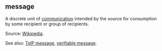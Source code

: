 ## message

<p class="c8"><span class="c20 c9">A discrete unit of </span><span class="c2 c26 c9"><a class="c3" href="#h.w02a6srdng3j">communication</a></span><span class="c20 c9">&nbsp;intended by the </span><span class="c20 c9">source</span><span class="c13 c9">&nbsp;for consumption by some recipient or group of recipients.</span></p><p class="c8"><span class="c20 c9">Source: </span><span class="c2"><a class="c3" href="https://www.google.com/url?q=https://en.wikipedia.org/wiki/Message&amp;sa=D&amp;source=editors&amp;ust=1706779842751741&amp;usg=AOvVaw1mp2DVksHXCxMm6bYKvTHi">Wikipedia</a></span><span class="c20 c9">.</span></p><p class="c8"><span>See also: </span><span class="c2"><a class="c3" href="#h.5th2gmjr7ij">ToIP message</a></span><span>, </span><span class="c2"><a class="c3" href="#h.7zrsx7mki2fr">verifiable message</a></span><span class="c0">.</span></p>


